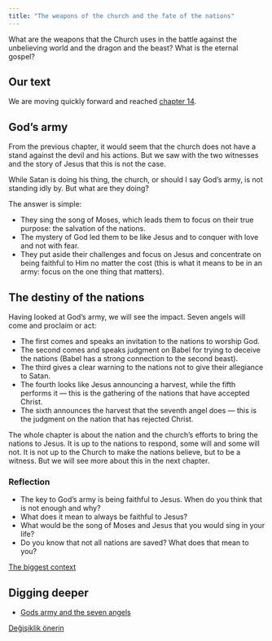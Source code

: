 ```yaml
---
title: "The weapons of the church and the fate of the nations"
---
```



What are the weapons that the Church uses in the battle against the unbelieving world and the dragon and the beast? What is the eternal gospel?


## Our text

<a name="9cd8"></a>
We are moving quickly forward and reached [chapter 14](https://www.bibleserver.com/NIV/Revelation14).


## God’s army

<a name="7173"></a>
From the previous chapter, it would seem that the church does not have a stand against the devil and his actions. But we saw with the two witnesses and the story of Jesus that this is not the case.

While Satan is doing his thing, the church, or should I say God’s army, is not standing idly by. But what are they doing?

The answer is simple:

- They sing the song of Moses, which leads them to focus on their true purpose: the salvation of the nations.
- The mystery of God led them to be like Jesus and to conquer with love and not with fear.
- They put aside their challenges and focus on Jesus and concentrate on being faithful to Him no matter the cost (this is what it means to be in an army: focus on the one thing that matters).



## The destiny of the nations

<a name="8213"></a>
Having looked at God’s army, we will see the impact. Seven angels will come and proclaim or act:

- The first comes and speaks an invitation to the nations to worship God.
- The second comes and speaks judgment on Babel for trying to deceive the nations (Babel has a strong connection to the second beast).
- The third gives a clear warning to the nations not to give their allegiance to Satan.
- The fourth looks like Jesus announcing a harvest, while the fifth performs it — this is the gathering of the nations that have accepted Christ.
- The sixth announces the harvest that the seventh angel does — this is the judgment on the nation that has rejected Christ.


The whole chapter is about the nation and the church’s efforts to bring the nations to Jesus. It is up to the nations to respond, some will and some will not. It is not up to the Church to make the nations believe, but to be a witness. But we will see more about this in the next chapter.


### Reflection

<a name="a5ea"></a>
- The key to God’s army is being faithful to Jesus. When do you think that is not enough and why?
- What does it mean to always be faithful to Jesus?
- What would be the song of Moses and Jesus that you would sing in your life?
- Do you know that not all nations are saved? What does that mean to you?




[The biggest context](../../../gen/index/appl/the-book-of-revelation)


## Digging deeper

<a name="06f1"></a>
- [Gods army and the seven angels](../../../content/harvest/expl/gods-army-and-the-seven-angels)







[Değişiklik önerin](https://github.com/revelation-today/revelation-today/blob/main/exampleSite/content/docs/content/harvest/appl/the-weapons-of-the-church.md)
